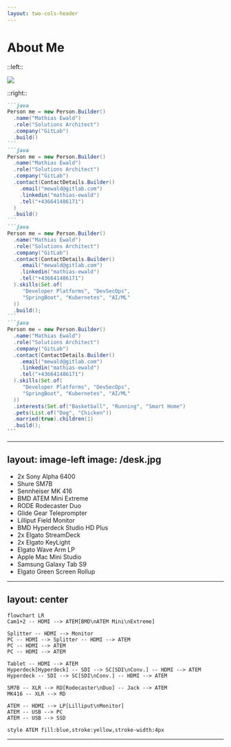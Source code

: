 ```yaml
---
layout: two-cols-header
---
```

# About Me

::left::

<img src="/me.png">

::right::

````md magic-move
```java
Person me = new Person.Builder()
  .name("Mathias Ewald")
  .role("Solutions Architect")
  .company("GitLab")
  .build()
```
```java
Person me = new Person.Builder()
  .name("Mathias Ewald")
  .role("Solutions Architect")
  .company("GitLab")
  .contact(ContactDetails.Builder()
    .email("mewald@gitlab.com")
    .linkedin("mathias-ewald")
    .tel("+436641486171")
  )
  .build()
```
```java
Person me = new Person.Builder()
  .name("Mathias Ewald")
  .role("Solutions Architect")
  .company("GitLab")
  .contact(ContactDetails.Builder()
    .email("mewald@gitlab.com")
    .linkedin("mathias-ewald")
    .tel("+436641486171")
  ).skills(Set.of(
     "Developer Platforms", "DevSecOps",
     "SpringBoot", "Kubernetes", "AI/ML"
  ))
  .build();
```
```java
Person me = new Person.Builder()
  .name("Mathias Ewald")
  .role("Solutions Architect")
  .company("GitLab")
  .contact(ContactDetails.Builder()
    .email("mewald@gitlab.com")
    .linkedin("mathias-ewald")
    .tel("+436641486171")
  ).skills(Set.of(
     "Developer Platforms", "DevSecOps",
     "SpringBoot", "Kubernetes", "AI/ML"
  ))
  .interests(Set.of("Basketball", "Running", "Smart Home")
  .pets(List.of("Dog", "Chicken"))
  .married(true).children(1)
  .build();
```
````

---
layout: image-left
image: /desk.jpg
---
- 2x Sony Alpha 6400
- Shure SM7B
- Sennheiser MK 416
- <span v-mark="{ at: 1, color: 'yellow', type: 'circle' }">BMD ATEM Mini Extreme</span>
- RODE Rodecaster Duo
- Glide Gear Teleprompter
- Lilliput Field Monitor
- BMD Hyperdeck Studio HD Plus
- 2x Elgato StreamDeck
- 2x Elgato KeyLight
- Elgato Wave Arm LP
- Apple Mac Mini Studio
- Samsung Galaxy Tab S9
- Elgato Green Screen Rollup

<v-click at="1">
<Arrow x1="570" y1="170" x2="250" y2="460" width="5" color="yellow" />
</v-click>

---
layout: center
---
```mermaid{scale: 0.8}
flowchart LR
Cam1+2 -- HDMI --> ATEM[BMD\nATEM Mini\nExtreme]

Splitter -- HDMI --> Monitor
PC -- HDMI --> Splitter -- HDMI --> ATEM
PC -- HDMI --> ATEM
PC -- HDMI --> ATEM

Tablet -- HDMI --> ATEM
Hyperdeck[Hyperdeck] -- SDI --> SC[SDI\nConv.] -- HDMI --> ATEM
Hyperdeck -- SDI --> SC[SDI\nConv.] -- HDMI --> ATEM

SM7B -- XLR --> RD[Rodecaster\nDuo] -- Jack --> ATEM
MK416 -- XLR --> RD

ATEM -- HDMI --> LP[Lilliput\nMonitor]
ATEM -- USB --> PC
ATEM -- USB --> SSD

style ATEM fill:blue,stroke:yellow,stroke-width:4px
```
---